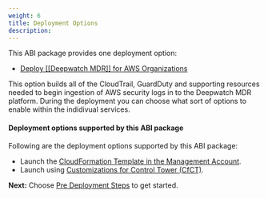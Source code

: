 ```yaml
---
weight: 6
title: Deployment Options
description: 
---
```


This ABI package provides one deployment option:

* [Deploy [[Deepwatch MDR]] for AWS Organizations](quick-link)

This option builds all of the CloudTrail, GuardDuty and supporting resources needed to begin ingestion of AWS security logs in to the Deepwatch MDR platform. During the deployment you can choose what sort of options to enable within the indidivual services.


#### Deployment options supported by this ABI package

Following are the deployment options supported by this ABI package:

* Launch the [CloudFormation Template in the Management Account](/launch-using-cloudformation/index.html).
* Launch using [Customizations for Control Tower (CfCT)](/launch-using-cfct/index.html).


**Next:** Choose [Pre Deployment Steps](/pre-deployment-steps/index.html) to get started.